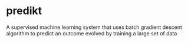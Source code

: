 # predikt
A supervised machine learning system that uses batch gradient descent algorithm to predict an outcome evolved by training a large set of data
